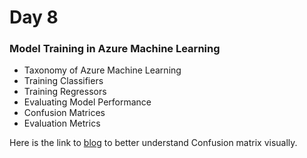 # Day 8


### Model Training in Azure Machine Learning
- Taxonomy of Azure Machine Learning
- Training Classifiers
- Training Regressors
- Evaluating Model Performance
- Confusion Matrices
- Evaluation Metrics

Here is the link to [blog](https://towardsdatascience.com/the-confusion-matrix-visualized-e778584c8834 "blog") to better understand Confusion matrix visually.
